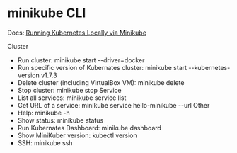 # minikube CLI

Docs: [Running Kubernetes Locally via Minikube](https://kubernetes.io/docs/setup/minikube/)

Cluster
- Run cluster: minikube start --driver=docker
- Run specific version of Kubernates cluster:  minikube start --kubernetes-version v1.7.3
- Delete cluster (including VirtualBox VM): minikube delete
- Stop cluster: minikube stop
Service
- List all services: minikube service list
- Get URL of a service: minikube service hello-minikube --url
Other
- Help: minikube -h
- Show status: minikube status
- Run Kubernates Dashboard: minikube dashboard
- Show MiniKuber version: kubectl version
- SSH: minikube ssh
